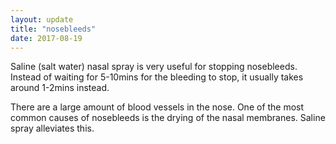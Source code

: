 ```yaml
---
layout: update
title: "nosebleeds"
date: 2017-08-19
---
```


Saline (salt water) nasal spray is very useful for stopping nosebleeds. 
Instead of waiting for 5-10mins for the bleeding to stop, it usually takes around 1-2mins instead.

There are a large amount of blood vessels in the nose. 
One of the most common causes of nosebleeds is the drying of the nasal membranes. 
Saline spray alleviates this.
